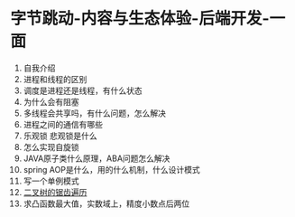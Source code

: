 # 字节跳动-内容与生态体验-后端开发-一面

1. 自我介绍
2. 进程和线程的区别
3. 调度是进程还是线程，有什么状态
4. 为什么会有阻塞
5. 多线程会共享吗，有什么问题，怎么解决
6. 进程之间的通信有哪些
7. 乐观锁 悲观锁是什么
8. 怎么实现自旋锁
9. JAVA原子类什么原理，ABA问题怎么解决
10. spring AOP是什么，用的什么机制，什么设计模式
11. 写一个单例模式
12. [二叉树的锯齿遍历](https://leetcode-cn.com/problems/binary-tree-zigzag-level-order-traversal/)
13. 求凸函数最大值，实数域上，精度小数点后两位